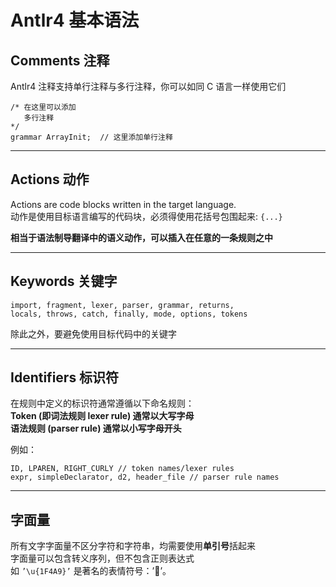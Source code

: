 # Antlr4 基本语法  
## Comments 注释  
Antlr4 注释支持单行注释与多行注释，你可以如同 C 语言一样使用它们  
``` Antlr4
/* 在这里可以添加
   多行注释
*/
grammar ArrayInit;  // 这里添加单行注释  
```

---------

## Actions 动作  
Actions are code blocks written in the target language.  
动作是使用目标语言编写的代码块，必须得使用花括号包围起来: `{...}`  

**相当于语法制导翻译中的语义动作，可以插入在任意的一条规则之中**  

--------

## Keywords 关键字  
``` ANTLR4
import, fragment, lexer, parser, grammar, returns,
locals, throws, catch, finally, mode, options, tokens
```  
除此之外，要避免使用目标代码中的关键字  

-------------

## Identifiers 标识符  
在规则中定义的标识符通常遵循以下命名规则：  
**Token (即词法规则 lexer rule) 通常以大写字母**  
**语法规则 (parser rule) 通常以小写字母开头**  

例如：  
``` Antlr4
ID, LPAREN, RIGHT_CURLY // token names/lexer rules
expr, simpleDeclarator, d2, header_file // parser rule names
```

--------------

## 字面量  
所有文字字面量不区分字符和字符串，均需要使用**单引号**括起来  
字面量可以包含转义序列，但不包含正则表达式  
如 `’\u{1F4A9}’` 是著名的表情符号：’💩’。